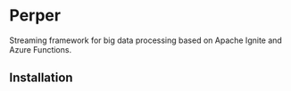 # Perper
Streaming framework for big data processing based on Apache Ignite and Azure Functions.

## Installation
